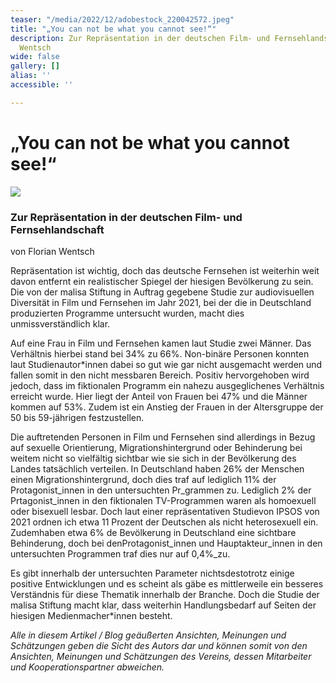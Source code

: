 ```yaml
---
teaser: "/media/2022/12/adobestock_220042572.jpeg"
title: "„You can not be what you cannot see!“"
description: Zur Repräsentation in der deutschen Film- und Fernsehlandschaft von Florian
  Wentsch
wide: false
gallery: []
alias: ''
accessible: ''

---
```

# „You can not be what you cannot see!“

![](/media/2022/12/adobestock_220042572.jpeg)

### Zur Repräsentation in der deutschen Film- und Fernsehlandschaft

von Florian Wentsch

Repräsentation ist wichtig, doch das deutsche Fernsehen ist weiterhin weit davon entfernt ein realistischer Spiegel der hiesigen Bevölkerung zu sein. Die von der malisa Stiftung in Auftrag gegebene Studie zur audiovisuellen Diversität in Film und Fernsehen im Jahr 2021, bei der die in Deutschland produzierten Programme untersucht wurden, macht dies unmissverständlich klar.

Auf eine Frau in Film und Fernsehen kamen laut Studie zwei Männer. Das Verhältnis hierbei stand bei 34% zu 66%. Non-binäre Personen konnten laut Studienautor*innen dabei so gut wie gar nicht ausgemacht werden und fallen somit in den nicht messbaren Bereich. Positiv hervorgehoben wird jedoch, dass im fiktionalen Programm ein nahezu ausgeglichenes Verhältnis erreicht wurde.  Hier liegt der Anteil von Frauen bei 47% und die Männer kommen auf 53%. Zudem ist ein Anstieg der Frauen in der Altersgruppe der 50 bis 59-jährigen festzustellen.

Die auftretenden Personen in Film und Fernsehen sind allerdings in Bezug auf sexuelle Orientierung, Migrationshintergrund oder Behinderung bei weitem nicht so vielfältig sichtbar wie sie sich in der Bevölkerung des Landes tatsächlich verteilen. In Deutschland haben 26% der Menschen einen Migrationshintergrund, doch dies traf auf lediglich 11% der Protagonist_innen in den untersuchten Pr_grammen zu. Lediglich 2% der Prtagonist_innen in den fiktionalen TV-Programmen waren als homoexuell oder bisexuell lesbar. Doch laut einer repräsentativen Studievon IPSOS von 2021 ordnen ich etwa 11 Prozent der Deutschen als nicht heterosexuell ein. Zudemhaben etwa 6% de Bevölkerung in Deutschland eine sichtbare Behinderung, doch bei denProtagonist_innen und Hauptakteur_innen in den untersuchten Programmen traf dies nur auf 0,4%_zu.

Es gibt innerhalb der untersuchten Parameter nichtsdestotrotz einige positive Entwicklungen und es scheint als gäbe es mittlerweile ein besseres Verständnis für diese Thematik innerhalb der Branche. Doch die Studie der malisa Stiftung macht klar, dass weiterhin Handlungsbedarf auf Seiten der hiesigen Medienmacher*innen besteht.

_Alle in diesem Artikel / Blog  geäußerten Ansichten, Meinungen und Schätzungen geben die Sicht des Autors dar und können somit von den Ansichten, Meinungen und Schätzungen des Vereins, dessen Mitarbeiter und Kooperationspartner abweichen._